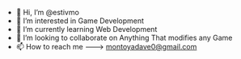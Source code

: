 - 👋 Hi, I’m @estivmo
- 👀 I’m interested in Game Development
- 🌱 I’m currently learning Web Development
- 💞️ I’m looking to collaborate on Anything That modifies any Game
- 📫 How to reach me ---> montoyadave0@gmail.com 

<!---
estivmo/estivmo is a ✨ special ✨ repository because its `README.md` (this file) appears on your GitHub profile.
You can click the Preview link to take a look at your changes.
--->
